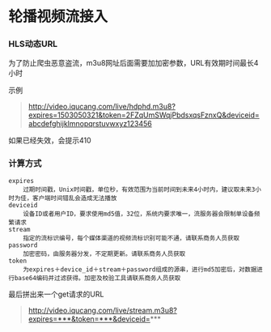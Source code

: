 # 轮播视频流接入

### HLS动态URL

为了防止爬虫恶意盗流，m3u8网址后面需要加加密参数，URL有效期时间最长4小时

示例

> http://video.iqucang.com/live/hdphd.m3u8?expires=1503050321&token=2FZqUmSWqjPbdsxqsFznxQ&deviceid=abcdefghijklmnopqrstuvwxyz123456

如果已经失效，会提示410

### 计算方式
```
expires
    过期时间戳，Unix时间戳，单位秒，有效范围为当前时间到未来4小时内，建议取未来3小时为佳，客户端时间错乱会造成无法播放
deviceid
    设备ID或者用户ID，要求使用md5值，32位，系统内要求唯一，流服务器会限制单设备频繁请求
stream
    指定的流标识编号，每个媒体渠道的视频流标识别可能不通，请联系商务人员获取
password
    加密密码，由服务器分发，不定期更新。请联系商务人员获取
token
    为expires＋device_id＋stream＋password组成的源串，进行md5加密后，对数据进行base64编码并过滤获得。加密及校验工具请联系商务人员获取
```

最后拼出来一个get请求的URL
> http://video.iqucang.com/live/stream.m3u8?expires=***&token=***&deviceid=***
